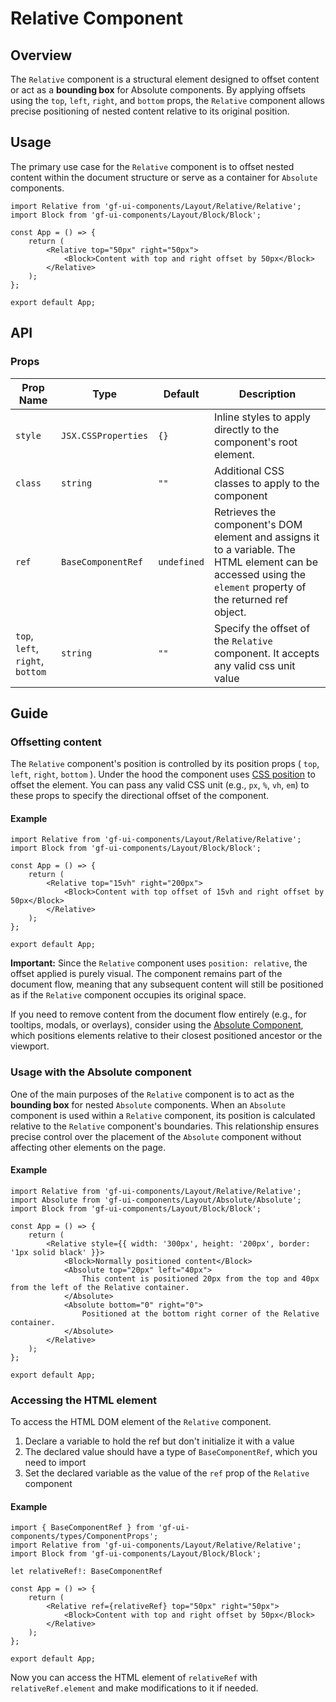 # Relative Component

## Overview

The `Relative` component is a structural element designed to offset content or act as a **bounding box** for Absolute components. By applying offsets using the `top`, `left`, `right`, and `bottom` props, the `Relative` component allows precise positioning of nested content relative to its original position.

## Usage 

The primary use case for the `Relative` component is to offset nested content within the document structure or serve as a container for `Absolute` components.

```tsx
import Relative from 'gf-ui-components/Layout/Relative/Relative';
import Block from 'gf-ui-components/Layout/Block/Block';

const App = () => {
    return (
        <Relative top="50px" right="50px">
            <Block>Content with top and right offset by 50px</Block>
        </Relative>
    );
};

export default App;
```

## API

### Props
|Prop Name |Type |Default | Description |
|---|---|---|---|
| `style` | `JSX.CSSProperties` | `{}` | Inline styles to apply directly to the component's root element. |
| `class` | `string` | `""` | Additional CSS classes to apply to the component |
| `ref` | `BaseComponentRef` | `undefined` | Retrieves the component's DOM element and assigns it to a variable. The HTML element can be accessed using the `element` property of the returned ref object. |
| `top`, `left`, `right`, `bottom` | `string` | `""` | Specify the offset of the `Relative` component. It accepts any valid css unit value |

## Guide

### Offsetting content

The `Relative` component's position is controlled by its position props ( `top`, `left`, `right`, `bottom` ). Under the hood the component uses [CSS position](https://developer.mozilla.org/en-US/docs/Web/CSS/position) to offset the element. You can pass any valid CSS unit (e.g., `px`, `%`, `vh`, `em`) to these props to specify the directional offset of the component.

#### Example
```tsx
import Relative from 'gf-ui-components/Layout/Relative/Relative';
import Block from 'gf-ui-components/Layout/Block/Block';

const App = () => {
    return (
        <Relative top="15vh" right="200px">
            <Block>Content with top offset of 15vh and right offset by 50px</Block>
        </Relative>
    );
};

export default App;
```

**Important:** Since the `Relative` component uses `position: relative`, the offset applied is purely visual. The component remains part of the document flow, meaning that any subsequent content will still be positioned as if the `Relative` component occupies its original space.

If you need to remove content from the document flow entirely (e.g., for tooltips, modals, or overlays), consider using the [Absolute Component](), which positions elements relative to their closest positioned ancestor or the viewport. 

### Usage with the Absolute component

One of the main purposes of the `Relative` component is to act as the **bounding box** for nested `Absolute` components. When an `Absolute` component is used within a `Relative` component, its position is calculated relative to the `Relative` component's boundaries. This relationship ensures precise control over the placement of the `Absolute` component without affecting other elements on the page.

#### Example

```tsx
import Relative from 'gf-ui-components/Layout/Relative/Relative';
import Absolute from 'gf-ui-components/Layout/Absolute/Absolute';
import Block from 'gf-ui-components/Layout/Block/Block';

const App = () => {
    return (
        <Relative style={{ width: '300px', height: '200px', border: '1px solid black' }}>
            <Block>Normally positioned content</Block>
            <Absolute top="20px" left="40px">
                This content is positioned 20px from the top and 40px from the left of the Relative container.
            </Absolute>
            <Absolute bottom="0" right="0">
                Positioned at the bottom right corner of the Relative container.
            </Absolute>
        </Relative>
    );
};

export default App;
```

### Accessing the HTML element

To access the HTML DOM element of the `Relative` component.

1. Declare a variable to hold the ref but don't initialize it with a value
2. The declared value should have a type of `BaseComponentRef`, which you need to import
3. Set the declared variable as the value of the `ref` prop of the `Relative` component

#### Example

```tsx
import { BaseComponentRef } from 'gf-ui-components/types/ComponentProps';
import Relative from 'gf-ui-components/Layout/Relative/Relative';
import Block from 'gf-ui-components/Layout/Block/Block';

let relativeRef!: BaseComponentRef

const App = () => {
    return (
        <Relative ref={relativeRef} top="50px" right="50px">
            <Block>Content with top and right offset by 50px</Block>
        </Relative>
    );
};

export default App;
```

Now you can access the HTML element of `relativeRef` with `relativeRef.element` and make modifications to it if needed. 